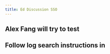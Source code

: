 ```yaml
---
title: Ed Discussion SSO
---
```


## Alex Fang will try to test

## Follow log search instructions in
